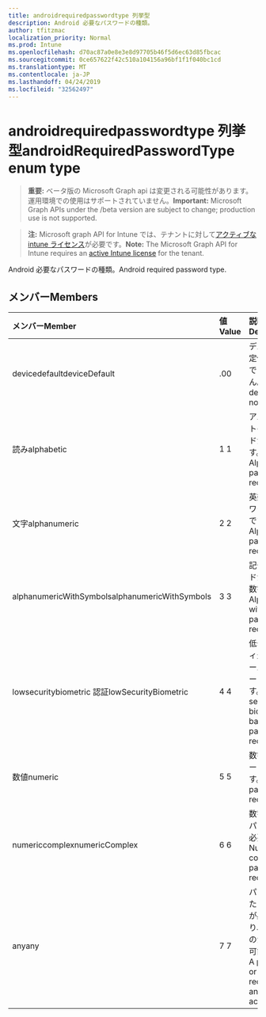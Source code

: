 ```yaml
---
title: androidrequiredpasswordtype 列挙型
description: Android 必要なパスワードの種類。
author: tfitzmac
localization_priority: Normal
ms.prod: Intune
ms.openlocfilehash: d70ac87a0e8e3e8d97705b46f5d6ec63d85fbcac
ms.sourcegitcommit: 0ce657622f42c510a104156a96bf1f1f040bc1cd
ms.translationtype: MT
ms.contentlocale: ja-JP
ms.lasthandoff: 04/24/2019
ms.locfileid: "32562497"
---
```

# <a name="androidrequiredpasswordtype-enum-type"></a><span data-ttu-id="2d9c3-103">androidrequiredpasswordtype 列挙型</span><span class="sxs-lookup"><span data-stu-id="2d9c3-103">androidRequiredPasswordType enum type</span></span>

> <span data-ttu-id="2d9c3-104">**重要:** ベータ版の Microsoft Graph api は変更される可能性があります。運用環境での使用はサポートされていません。</span><span class="sxs-lookup"><span data-stu-id="2d9c3-104">**Important:** Microsoft Graph APIs under the /beta version are subject to change; production use is not supported.</span></span>

> <span data-ttu-id="2d9c3-105">**注:** Microsoft graph API for Intune では、テナントに対して[アクティブな intune ライセンス](https://go.microsoft.com/fwlink/?linkid=839381)が必要です。</span><span class="sxs-lookup"><span data-stu-id="2d9c3-105">**Note:** The Microsoft Graph API for Intune requires an [active Intune license](https://go.microsoft.com/fwlink/?linkid=839381) for the tenant.</span></span>

<span data-ttu-id="2d9c3-106">Android 必要なパスワードの種類。</span><span class="sxs-lookup"><span data-stu-id="2d9c3-106">Android required password type.</span></span>

## <a name="members"></a><span data-ttu-id="2d9c3-107">メンバー</span><span class="sxs-lookup"><span data-stu-id="2d9c3-107">Members</span></span>
|<span data-ttu-id="2d9c3-108">メンバー</span><span class="sxs-lookup"><span data-stu-id="2d9c3-108">Member</span></span>|<span data-ttu-id="2d9c3-109">値</span><span class="sxs-lookup"><span data-stu-id="2d9c3-109">Value</span></span>|<span data-ttu-id="2d9c3-110">説明</span><span class="sxs-lookup"><span data-stu-id="2d9c3-110">Description</span></span>|
|:---|:---|:---|
|<span data-ttu-id="2d9c3-111">devicedefault</span><span class="sxs-lookup"><span data-stu-id="2d9c3-111">deviceDefault</span></span>|<span data-ttu-id="2d9c3-112">.0</span><span class="sxs-lookup"><span data-stu-id="2d9c3-112">0</span></span>|<span data-ttu-id="2d9c3-113">デバイスの既定値。意図的ではありません。</span><span class="sxs-lookup"><span data-stu-id="2d9c3-113">Device default value, no intent.</span></span>|
|<span data-ttu-id="2d9c3-114">読み</span><span class="sxs-lookup"><span data-stu-id="2d9c3-114">alphabetic</span></span>|<span data-ttu-id="2d9c3-115">1 </span><span class="sxs-lookup"><span data-stu-id="2d9c3-115">1</span></span>|<span data-ttu-id="2d9c3-116">アルファベットのパスワードが必要です。</span><span class="sxs-lookup"><span data-stu-id="2d9c3-116">Alphabetic password required.</span></span>|
|<span data-ttu-id="2d9c3-117">文字</span><span class="sxs-lookup"><span data-stu-id="2d9c3-117">alphanumeric</span></span>|<span data-ttu-id="2d9c3-118">2 </span><span class="sxs-lookup"><span data-stu-id="2d9c3-118">2</span></span>|<span data-ttu-id="2d9c3-119">英数字のパスワードが必要です。</span><span class="sxs-lookup"><span data-stu-id="2d9c3-119">Alphanumeric password required.</span></span>|
|<span data-ttu-id="2d9c3-120">alphanumericWithSymbols</span><span class="sxs-lookup"><span data-stu-id="2d9c3-120">alphanumericWithSymbols</span></span>|<span data-ttu-id="2d9c3-121">3 </span><span class="sxs-lookup"><span data-stu-id="2d9c3-121">3</span></span>|<span data-ttu-id="2d9c3-122">記号パスワードが必要な英数字。</span><span class="sxs-lookup"><span data-stu-id="2d9c3-122">Alphanumeric with symbols password required.</span></span>|
|<span data-ttu-id="2d9c3-123">lowsecuritybiometric 認証</span><span class="sxs-lookup"><span data-stu-id="2d9c3-123">lowSecurityBiometric</span></span>|<span data-ttu-id="2d9c3-124">4 </span><span class="sxs-lookup"><span data-stu-id="2d9c3-124">4</span></span>|<span data-ttu-id="2d9c3-125">低セキュリティ生体認証ベースのパスワードが必要です。</span><span class="sxs-lookup"><span data-stu-id="2d9c3-125">Low security biometrics based password required.</span></span>|
|<span data-ttu-id="2d9c3-126">数値</span><span class="sxs-lookup"><span data-stu-id="2d9c3-126">numeric</span></span>|<span data-ttu-id="2d9c3-127">5 </span><span class="sxs-lookup"><span data-stu-id="2d9c3-127">5</span></span>|<span data-ttu-id="2d9c3-128">数字のパスワードが必要です。</span><span class="sxs-lookup"><span data-stu-id="2d9c3-128">Numeric password required.</span></span>|
|<span data-ttu-id="2d9c3-129">numericcomplex</span><span class="sxs-lookup"><span data-stu-id="2d9c3-129">numericComplex</span></span>|<span data-ttu-id="2d9c3-130">6 </span><span class="sxs-lookup"><span data-stu-id="2d9c3-130">6</span></span>|<span data-ttu-id="2d9c3-131">数字の複雑なパスワードが必要です。</span><span class="sxs-lookup"><span data-stu-id="2d9c3-131">Numeric complex password required.</span></span>|
|<span data-ttu-id="2d9c3-132">any</span><span class="sxs-lookup"><span data-stu-id="2d9c3-132">any</span></span>|<span data-ttu-id="2d9c3-133">7 </span><span class="sxs-lookup"><span data-stu-id="2d9c3-133">7</span></span>|<span data-ttu-id="2d9c3-134">パスワードまたはパターンが必要であり、任意のものが受け入れ可能である。</span><span class="sxs-lookup"><span data-stu-id="2d9c3-134">A password or pattern is required, and any is acceptable.</span></span>|





